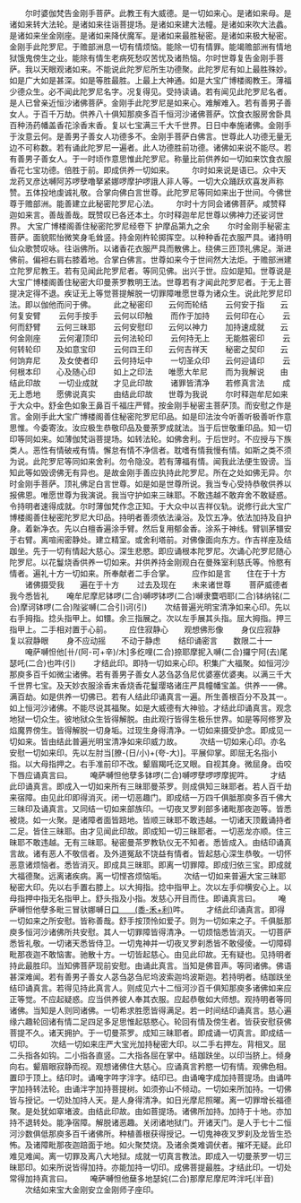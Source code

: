 <!-- { "loadSidebar": true } -->
　　尔时婆伽梵告金刚手菩萨。此教王有大威德。是一切如来心。是诸如来母。是诸如来转大法轮。是诸如来往诣菩提场。是诸如来建大法幢。是诸如来吹大法蠡。是诸如来坐金刚座。是诸如来降伏魔军。是诸如来最胜秘密。是诸如来极大秘密。金刚手此陀罗尼。于赡部洲息一切有情烦恼。能除一切有情罪。能竭赡部洲有情地狱饿鬼傍生之业。能除有情生老病死愁叹苦忧及诸热恼。尔时世尊复告金刚手菩萨。我以天眼观诸如来。不能说此陀罗尼所生功德聚。此陀罗尼有如上最胜殊妙。如是广大如是甚深。如是等胜最胜。上最上大神通。如是大宝广博楼阁教王。薄福少德众生。必不闻此陀罗尼名字。况复得见。受持读诵。若有闻见此陀罗尼名者。是人已曾亲近恒沙诸佛菩萨。金刚手此陀罗尼是如来心。难解难入。若有善男子善女人。于百千万劫。供养八十俱知那庾多百千恒河沙诸佛菩萨。饮食衣服房舍卧具百种汤药幡盖香花涂香末香。复以七宝满三千大千世界。日日中奉施诸佛。金刚手于汝意云何。是善男子善女人功德多不。金刚手菩萨白佛言。世尊此人功德无量无边不可称数。若有诵此陀罗尼一遍者。此人功德胜前功德。诸佛如来说不能尽。若有善男子善女人。于一时顷作意思惟此陀罗尼。称量比前供养如一切如来饮食衣服香花七宝功德。倍胜于前。即成供养一切如来。
　　尔时如来说是语已。众中天龙药叉彦达嚩阿苏啰孽噜拏紧娜啰摩护啰誐人非人等。一切大众踊跃欢喜发声称赞。五体投地虔诚礼敬。合掌向佛白言世尊。此陀罗尼等同如来出于世间。今佛世尊于赡部洲。能善建立此秘密陀罗尼心法。
　　尔时十方同会诸佛菩萨。咸赞释迦如来言。善哉善哉。既赞叹已各还本土。尔时释迦牟尼世尊以佛神力还娑诃世界。
大宝广博楼阁善住秘密陀罗尼经卷下
护摩品第九之余
　　尔时金刚手秘密主菩萨。面貌熙怡微笑身毛耸竖。持金刚杵轮掷挥空。以种种香花衣服严具。诸持明仙众歌赞叹咏。往诣佛所。以诸香花衣服严具而散佛上。绕佛三匝顶礼佛足。渐进佛前。偏袒右肩右膝着地。合掌白佛言。世尊如来今于世间然大法炬。于赡部洲建立陀罗尼教王。若有见闻此陀罗尼者。等同见佛。出兴于世。应如是知。世尊说是大宝广博楼阁善住秘密大印曼荼罗教明王法。世尊若有才闻此陀罗尼者。于无上菩提决定得不退。疾证无上等觉菩提解脱一切罪障唯愿世尊为诸众生。说此陀罗尼印法。即以伽他而问于佛。
　　此之秘密印　　云何而轮结
　　云何安于指　　云何复安臂
　　云何手按手　　云何以印触
　　而作于加持　　云何印在心
　　云何而舒臂　　云何三昧耶
　　云何安慰印　　云何以神力
　　加持速成就　　云何金刚座
　　云何灌顶印　　云何法轮印
　　云何持无上　　无能胜密印
　　云何转轮印　　及如意宝印
　　云何四王印　　云何吉祥天
　　秘密之契印　　云何饷弃尼
　　及女使者印　　云何持坛中
　　一切圣众印　　云何迎请印
　　云何根本印　　心及随心印
　　如上之印法　　唯愿大牟尼
　　而为我解说　　由结此印故
　　一切业成就　　才见此印故
　　诸罪皆清净　　若修真言法
　　成无上悉地　　愿佛说真实
　　由结此印故　　世尊为我说
　　尔时释迦牟尼如来于大众中。舒金色如象王鼻百千福庄严臂。按金刚手秘密主菩萨顶。而安慰之作是言。金刚手此大宝广博楼阁善住秘密陀罗尼印品。如是印法汝今听善听极善听作意思惟。今委寄汝。汝应极生恭敬印品及曼荼罗成就法。当于后世敬重印品。知一切印等同如来。如薄伽梵诣菩提场。如转法轮。如佛舍利。于后世时。不应授与下族类人。恶性有情破戒有情。懈怠有情不净信者。耽嗜有情我慢有情。如斯之类不须为说。此陀罗尼等同如来舍利。勿令隐没。若有薄福有情。闻我此法便生毁谤。当知此等如毁谤佛无有异也。是故金刚手善应执持此陀罗尼。所在之处如佛无异。尔时金刚手菩萨。顶礼佛足白言世尊。如是如是世尊所说。我当专心受持恭敬供养以报佛恩。唯愿世尊为我演说。我当守护如来三昧耶。不敢违越不敢弃舍不敢疑惑。令持明者速得成就。尔时薄伽梵作念正知。于大众中以吉祥仪轨。说修行此大宝广博楼阁善住秘密陀罗尼大印品。持明者善须依法澡浴。及饮五净。依法加持及自护身。着新净衣。先以白檀香遍涂手臂。然后复用郁金香。涂系于神线。臂钏茅镮安于右臂。离喧闹密静处。建立精室。或舍利塔前。对佛像面向东方。作吉祥座及结跏坐。先于一切有情起大慈心。深生悲愍。即应诵根本陀罗尼。次诵心陀罗尼随心陀罗尼。以花鬘烧香供养一切如来。并供养持金刚观白在曼殊室利慈氏等。怜愍有情者。遍礼十方一切如来。所奉献者二手合掌。
　　应作如是言　　住在于十方
　　诸佛摄受我　　遍在于十方
　　过去及现在　　未来诸世尊
　　菩萨威德者　　我今悉皆礼
　　唵牟尼摩尼钵啰(二合)嚩啰钵啰(二合)嚩隶麌呬耶(二合)钵纳铭(二合)摩诃钵啰(二合)陛娑嚩(二合引)诃(引)
　　次结普遍光明宝清净如来心印。先以右手拇指。捻头指甲上。如镮。余三指展之。次以左手展其头指。屈大拇指。押三指甲上。二手相对置于心前。
　　应住寂静心　　观想佛形像
　　身仪应寂静　　复以寂静眼
　　身不应动摇　　不动于静虑
　　结印诵密言　　数限二十一
　　唵萨嚩怛他[卄/(阿-可+辛)/木]多纥哩(二合)捺耶摩抳入嚩(二合)攞宁阿(去)尾瑟吒(二合)也吽(引)
　　才结此印。即持一切如来心印。积集广大福聚。如恒河沙那庾多百千如微尘诸佛。若有善男子善女人苾刍苾刍尼优婆塞优婆夷。以满三千大千世界七宝。及天妙衣服涂香末香烧香花鬘璎珞诸庄严具幢幡宝盖。供养一一佛。满百劫。如是供养一切佛已。若有人结此印诵真言一遍。所生善根百分不及其一。如上恒河沙诸佛。不能尽说其福聚。如是大威德有大神验。才结此印诵真言。观念地狱一切众生。彼地狱众生皆得解脱。由此观行皆得生极乐世界。如是等阿修罗及焰魔界傍生。皆得解脱一切身垢。过现生身得清净。一切如来摄受护念。即成见一切如来。皆由结此普遍光明宝清净如来印威力故。
　　次结一切如来心印。亦名安慰一切如来印。先以左肘当[膫-(日/小)+(夸-大)]。平展仰掌。即屈无名指小指。以大母指押之。右手准前印不改。颦眉羯吒讫叉眼。自视其身。微屈身。齿咬下唇应诵真言曰。
　　唵萨嚩怛他孽多钵啰(二合)嚩啰孽啰啰摩抳吽。
　　才结此印诵真言。即成入一切如来所有三昧耶曼茶罗。则成俱知三昧耶者。若人百千劫来宿障。由见此印即得消灭。闭一切恶趣门。即成结一万四千俱胝那庾多百千佛大三昧印及诵真言。又同结一切如来部族印。一切夜叉罗刹部多诸毗那夜迦等。皆悉被烧。如一火聚。是诸障者面皆踣地。皆顺三昧耶不敢违越。一切诸天顶戴诵持者二足。皆住三昧耶。由才见闻此印故。即成知一切三昧耶者。一切恶龙亦顺。住三昧耶不敢违越。无有三昧耶。秘密曼茶罗教轨仪无不知者。悉皆成入。由结印诵真言故。诸有恶人不敬信者。及外道冤敌不饶益有情者。皆起慈心深生恭敬。一切怀恶意诸烦恼者。悉皆消灭。即成具三昧耶。即离一切罪障。即成归依三宝。即成就大福德聚。远离诸疾病。离一切悭吝烦恼垢。
　　次结一切如来普遍大宝三昧耶秘密大印。先以右手置右膝上。以大拇指。捻中指甲上。次以左手仰横安心上。以母指押中指无名指甲上。舒头指及小指。发慈心开目而住。即诵真言曰。
　　唵萨嚩怛他孽多毗三冒驮娜嚩日[口　　(黍-禾+利)](二合)吽。
　　才结此印诵真言。即得一切如来之所安慰。皆称善哉。舒手按顶怜如爱子。则为一切如来之子。千俱胝那庾多恒河沙诸佛所共安慰。其人一切罪障皆得清净。一切烦恼悉皆消灭。一切菩萨悉皆礼敬。一切诸天悉皆侍卫。一切鬼神并一切夜叉罗刹悉皆不敢侵倰。一切障碍毗那夜迦不敢恼害。驰散十方。一切皆起慈心。由见此印故。无有疑也。见持明者持此最胜印。当知佛菩萨现前安慰。由诵此真言。当知是佛音声。等同诸佛。佛语甚深难闻。若有善男子善女人苾刍苾刍尼坞波索迦坞波斯迦。若持明者。结跏趺坐结印诵真言。若得见持此真言人。则成见六十二恒河沙百千俱知那庾多诸佛如来应正等觉。不应起疑惑。应当供养彼人奉其衣服。应起恭敬如大师想。观持明者等同诸佛。当知是人则同诸佛。一切希求胜愿皆得满足。若一时间结印诵真言。慈心遍缘六趣轮回诸有情二足四足多足思惟起慈愍心。轮回有情及傍生者。皆获安慰获佛菩提不久。诸天拥护。于一切曼茶罗。成知三昧耶者。即成诵一切真言。即成结一切印。
　　次结一切如来庄严大宝光加持秘密大印。以二手右押左。背相叉。屈二头指各如钩。二小指各直竖。二大指各屈在掌中。结跏趺坐。以印当脐上。倾身向右。颦眉眼寂静而视。观想诸佛住大慈心。应诵真言矜愍一切有情。观佛色相。置印于顶上。结印时。诵唵字吽字泮字。结印已。由诵唵字成加持菩提场。由诵吽字加持转法轮。由诵泮字加持菩提树。如须弥山不倾动。一切如来所加持。一切佛皆与授记。一切处加持人天。是人身得清净。如日光摩尼照曜。离一切罪增长福德聚。是处犹如窣堵波。由结此印故。由如菩提场。诸佛所加持。加持于十地。亦加持不退转处。能净宿障。解脱诸恶趣。关闭诸地狱门。开诸天门。是人于七十二恒河沙数俱低那庾多百千诸佛所。种植善根获得授记。一切鬼神夜叉罗刹及龙皆生恐怖。及诸障毗那夜迦踣面于地。如火聚焚烧。及诸余类难调伏者。摧坏无疑。此印难见难闻。离一切罪及离八大地狱。成就一切真言教法。即成入一切曼荼罗一切三昧耶印。如来所说皆得加持。亦能加持一切印。成佛菩提最胜。才结此印。一切处常得加持真言曰。
　　唵萨嚩怛他蘖多地瑟姹(二合)那摩尼摩尼吽泮吒(半音)
　　次结如来宝大金刚安立金刚师子座印。
